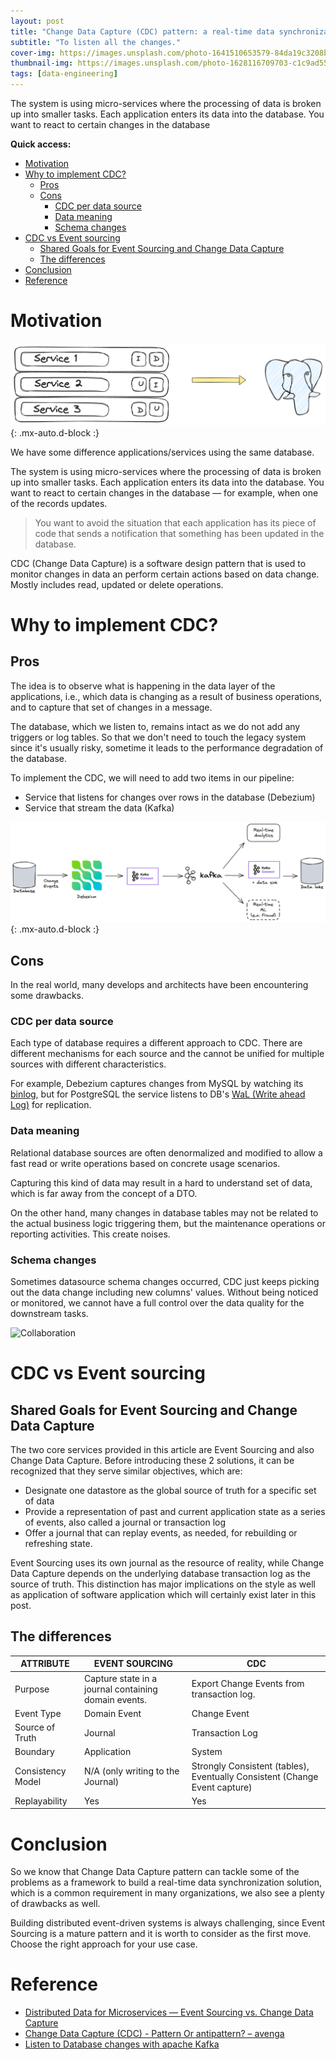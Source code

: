 ```yaml
---
layout: post
title: "Change Data Capture (CDC) pattern: a real-time data synchronization solution"
subtitle: "To listen all the changes."
cover-img: https://images.unsplash.com/photo-1641510653579-84da19c3208b?q=80&w=3540&auto=format&fit=crop&ixlib=rb-4.0.3&ixid=M3wxMja3fDB8MHxwaG90by1wYWdlfHx8fGVufDB8fHx8fa%3D%3D
thumbnail-img: https://images.unsplash.com/photo-1628116709703-c1c9ad550d36?q=80&w=3542&auto=format&fit=crop&ixlib=rb-4.0.3&ixid=M3wxMja3fDB8MHxwaG90by1wYWdlfHx8fGVufDB8fHx8fa%3D%3D
tags: [data-engineering]
---
```


The system is using micro-services where the processing of data is broken up into smaller tasks. Each application enters its data into the database. You want to react to certain changes in the database


**Quick access:**
- [Motivation](#motivation)
- [Why to implement CDC?](#why-to-implement-cdc)
  - [Pros](#pros)
  - [Cons](#cons)
    - [CDC per data source](#cdc-per-data-source)
    - [Data meaning](#data-meaning)
    - [Schema changes](#schema-changes)
- [CDC vs Event sourcing](#cdc-vs-event-sourcing)
  - [Shared Goals for Event Sourcing and Change Data Capture](#shared-goals-for-event-sourcing-and-change-data-capture)
  - [The differences](#the-differences)
- [Conclusion](#conclusion)
- [Reference](#reference)


# Motivation

![Changes from various sources](/assets/img/cdc-motivation.png){: .mx-auto.d-block :}

We have some difference applications/services using the same database.

The system is using micro-services where the processing of data is broken up into smaller tasks. Each application enters its data into the database. You want to react to certain changes in the database — for example, when one of the records updates.

> You want to avoid the situation that each application has its piece of code that sends a notification that something has been updated in the database.

CDC (Change Data Capture) is a software design pattern that is used to monitor changes in data an perform certain actions based on data change. Mostly includes read, updated or delete operations.

# Why to implement CDC?

## Pros

The idea is to observe what is happening in the data layer of the applications, i.e., which data is changing as a result of business operations, and to capture that set of changes in a message.

The database, which we listen to, remains intact as we do not add any triggers or log tables. So that we don't need to touch the legacy system since it's usually risky, sometime it leads to the performance degradation of the database.

To implement the CDC, we will need to add two items in our pipeline:

- Service that listens for changes over rows in the database (Debezium)
- Service that stream the data (Kafka)

![Apply CDC pattern with Debezium and Kafka.](/assets/img/cdc-general.png){: .mx-auto.d-block :}

## Cons

In the real world, many develops and architects have been encountering some drawbacks.

### CDC per data source

Each type of database requires a different approach to CDC. There are different mechanisms for each source and the cannot be unified for multiple sources with different characteristics.

For example, Debezium captures changes from MySQL by watching its [binlog](https://dev.mysql.com/doc/refman/5.7/en/replication-howto-masterbaseconfig.html), but for PostgreSQL the service listens to DB's [WaL (Write ahead Log)](https://www.postgresql.org/docs/9.6/runtime-config-wal.html) for replication.

### Data meaning

Relational database sources are often denormalized and modified to allow a fast read or write operations based on concrete usage scenarios.

Capturing this kind of data may result in a hard to understand set of data, which is far away from the concept of a DTO.

On the other hand, many changes in database tables may not be related to the actual business logic triggering them, but the maintenance operations or reporting activities. This create noises.

### Schema changes

Sometimes datasource schema changes occurred, CDC just keeps picking out the data change including new columns' values. Without being noticed or monitored, we cannot have a full control over the data quality for the downstream tasks.

![Collaboration](https://images.unsplash.com/photo-1516321318423-f06f85e504b3?q=80&w=3540&auto=format&fit=crop&ixlib=rb-4.0.3&ixid=M3wxMja3fDB8MHxwaG90by1wYWdlfHx8fGVufDB8fHx8fa%3D%3D)


# CDC vs Event sourcing

## Shared Goals for Event Sourcing and Change Data Capture
The two core services provided in this article are Event Sourcing and also Change Data Capture. Before introducing these 2 solutions, it can be recognized that they serve similar objectives, which are:

- Designate one datastore as the global source of truth for a specific set of data
- Provide a representation of past and current application state as a series of events, also called a journal or transaction log
- Offer a journal that can replay events, as needed, for rebuilding or refreshing state.

Event Sourcing uses its own journal as the resource of reality, while Change Data Capture depends on the underlying database transaction log as the source of truth. This distinction has major implications on the style as well as application of software application which will certainly exist later in this post.

## The differences

| ATTRIBUTE | EVENT SOURCING | CDC |
| --- | --- | --- |
| Purpose | Capture state in a journal containing domain events. | Export Change Events from transaction log. |
| Event Type | Domain Event | Change Event |
| Source of Truth | Journal | Transaction Log |
| Boundary | Application | System |
| Consistency Model | N/A (only writing to the Journal) | Strongly Consistent (tables), Eventually Consistent (Change Event capture) |
| Replayability | Yes | Yes |

# Conclusion
So we know that Change Data Capture pattern can tackle some of the problems as a framework to build a real-time data synchronization solution, which is a common requirement in many organizations, we also see a plenty of drawbacks as well.

Building distributed event-driven systems is always challenging, since Event Sourcing is a mature pattern and it is worth to consider as the first move. Choose the right approach for your use case.

# Reference

- [Distributed Data for Microservices — Event Sourcing vs. Change Data Capture](https://debezium.io/blog/2020/02/10/event-sourcing-vs-cdc/)
- [Change Data Capture (CDC) - Pattern Or antipattern? – avenga](https://www.avenga.com/magazine/change-data-capture/)
- [Listen to Database changes with apache Kafka](https://medium.com/geekculture/listen-to-database-changes-with-apache-kafka-35440a3344f0)

